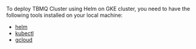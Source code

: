 To deploy TBMQ Cluster using Helm on GKE cluster, you need to have the following tools installed on your local machine:

- [helm](https://helm.sh/docs/intro/install/)
- [kubectl](https://kubernetes.io/docs/tasks/tools/)
- [gcloud](https://cloud.google.com/sdk/downloads)